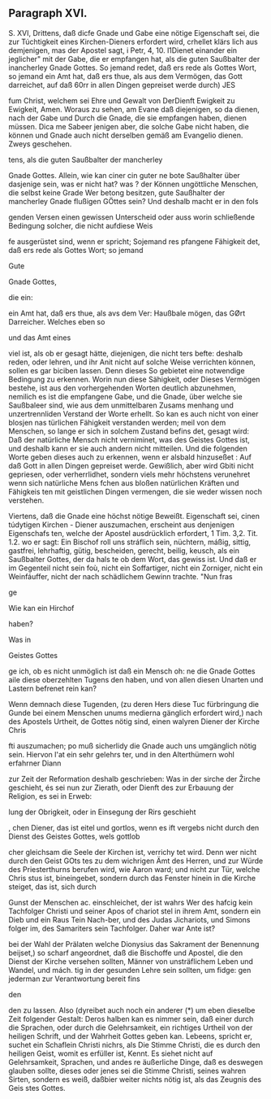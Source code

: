 

<!-- Seite 420 -->
Paragraph XVI.
--------------

S. XVI, Drittens, daß dicfe Gnade und Gabe eine nötige Eigenschaft sei, die zur Túchtigkeit eines Kirchen-Dieners erfordert wird, crhellet klärs lich aus demjenigen, mas der Apostel sagt, i Petr, 4, 10. l1Dienet einander ein jeglicher" mit der Gabe, die er empfangen hat, als die guten Saußbalter der inancherley Gnade Gottes. So jemand redet, daß ers rede als Gottes Wort, so jemand ein Amt hat, daß ers thue, als aus dem Vermögen, das Gott darreichet, auf daß 60rr in allen Dingen gepreiset werde durch) JES

fum Christ, welchem sei Ehre und Gewalt von DerDienft Ewigkeit zu Ewigkeit, Amen. Woraus zu sehen, am Evane daß diejenigen, so da dienen, nach der Gabe und Durch die Gnade, die sie empfangen haben, dienen müssen. Dica me Sabeer jenigen aber, die solche Gabe nicht haben, die können und Gnade auch nicht derselben gemäß am Evangelio dienen. Zweys geschehen.

tens, als die guten Saußbalter der mancherley

Gnade Gottes. Allein, wie kan ciner cin guter ne bote Saußhalter über dasjenige sein, was er nicht hat? was ? der Können ungöttliche Menschen, die selbst keine Grade Wer betong besitzen, gute Saußhalter der mancherley Gnade flußigen GÖttes sein? Und deshalb
 macht er in den fols

genden Versen einen gewissen Unterscheid oder auss worin schließende Bedingung solcher, die nicht aufdiese Weis

fe ausgerüstet sind, wenn er spricht; Sojemand res pfangene Fähigkeit det, daß ers rede als Gottes Wort; so jemand

Gute

Gnade
Gottes,

die ein:

ein Amt hat, daß ers thue, als avs dem Ver: Haußbale mögen, das GØrt Darreicher. Welches eben so

und das Amt eines
<!-- Seite 421 -->
viel ist, als ob er gesagt hätte, diejenigen, die nicht ters befte: deshalb reden, oder lehren, und ihr Anit nicht auf solche Weise verrichten können, sollen es gar biciben lassen. Denn dieses So gebietet eine notwendige Bedingung zu erkennen. Worin nun diese Sähigkeit, oder Dieses Vermögen bestehe, ist aus den vorhergehenden Worten deutlich abzunehmen, nemilich es ist die empfangene Gabe, und die Gnade, über welche sie Saußbaleer sind, wie aus dem unmittelbaren Zusams menhang und unzertrennliden Verstand der Worte erhellt. So kan es auch nicht von einer blosjen nas türlichen Fähigkeit verstanden werden; meil von dem Menschen, so lange er sich in solchem Zustand befins det, gesagt wird: Daß der natürliche Mensch nicht verniminet, was des Geistes Gottes ist, und deshalb kann er sie auch andern nicht mitteilen. Und die folgenden Worte geben dieses auch zu erkennen, wenn er alsbald hinzuseßet : Auf daß Gott in allen Dingen gepreiset werde. Gewißlich, aber wird Gbiti nicht gepriesen, oder verherrlidhet, sondern viels mehr höchstens verunehret wenn sich natürliche Mens fchen aus bloßen natürlichen Kräften und Fähigkeis ten mit geistlichen Dingen vermengen, die sie weder wissen noch verstehen.

Viertens, daß die Gnade eine höchst nötige Beweißt. Eigenschaft sei, cinen túdytigen Kirchen - Diener auszumachen, erscheint aus denjenigen Eigenschafs ten, welche der Apostel ausdrücklich erfordert, 1 Tim. 3,2. Tit. 1.2. wo er sagt: Ein Bischof roll uns stráflich sein, nüchtern, máßig, sittig, gastfrei, lehrhaftig, gütig, bescheiden, gerecht, beilig, keusch, als ein Saußbalter Gottes, der da hals te ob dem Wort, das gewiss ist. Und daß er im Gegenteil nicht sein foù, nicht ein Soffartiger, nicht ein Zorniger, nicht ein Weinfáuffer, nicht der nach schädlichem Gewinn trachte. "Nun fras

ge

Wie kan ein Hirchof

haben?

Was in

Geistes
Gottes
<!-- Seite 422 -->
ge ich, ob es nicht unmöglich ist daß ein Mensch oh: ne die Gnade Gottes aile diese oberzehlten Tugens den haben, und von allen diesen Unarten und Lastern befrenet rein kan?

Wenn demnach diese Tugenden, (zu deren Hers diese Tuc fürbringung die Gunde bei einem Menschen unums medierna gänglich erfordert wird,) nach des Apostels Urtheit, de Gottes nötig sind, einen walyren Diener der Kirche Chris

fti auszumachen; po muß sicherlidy die Gnade auch uns umgänglich nötig sein. Hiervon l'at ein sehr gelehrs ter, und in den Alterthümern wohl erfahrner Diann

zur Zeit der Reformation deshalb geschrieben: Was in der sirche der Žirche geschieht, és sei nun zur Zierath, oder Dienft des zur Erbauung der Religion, es sei in Erweb:

lung der Obrigkeit, oder in Einsegung der Rirs geschieht

, chen Diener, das ist eitel und gortlos, wenn es ift vergebs nicht durch den Dienst des Geistes Gottes, wels gottlob

cher gleichsam die Seele der Kirchen ist, verrichy tet wird. Denn wer nicht durch den Geist GOts tes zu dem wichrigen Ämt des Herren, und zur Würde des Priesterthurns berufen wird, wie Aaron ward; und nicht zur Tür, welche Chris stus ist, bineingebet, sondern durch das Fenster hinein in die Kirche steiget, das ist, sich durch

Gunst der Menschen ac. einschleichet, der ist wahrs Wer des hafcig kein Tachfolger Christi und seiner Apos of chariot stel in ihrem Amt, sondern ein Dieb und ein Raus Tein Nach-ber, und des Judas Jichariots, und Simons folger im, des Samariters sein Tachfolger. Daher war Ante ist?

bei der Wahl der Prälaten welche Dionysius das Sakrament der Benennung beijset,) so scharf angeordnet, daß die Bischoffe und Apostel, die den Dienst der Kirche versehen sollten, Männer von unsträflichem Leben und Wandel, und mách. tig in der gesunden Lehre sein sollten, um fidge: gen jederman zur Verantwortung bereit fins

den
<!-- Seite 423 -->

den zu lassen. Also (dyreibet auch noch ein anderer (*) um eben dieselbe Zeit folgender Gestalt: Deros halben kan es nimmer sein, daß einer durch die Sprachen, oder durch die Gelehrsamkeit, ein richtiges Urtheil von der heiligen Schrift, und der Wahrheit Gottes geben kan. Lebeens, spricht er, suchet ein Schaflein Christi nichrs, als Die Stimme Christi, die es durch den heiligen Geist, womit es erfüller ist, Kennt. Es siehet nicht auf Gelehrsamkeit, Sprachen, und andes re äußerliche Dinge, daß es deswegen glauben sollte, dieses oder jenes sei die Stimme Christi, seines wahren Sirten, sondern es weiß, daßbier weiter nichts nötig ist, als das Zeugnis des Geis stes Gottes.
